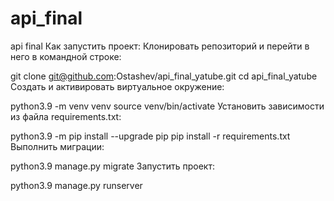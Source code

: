 # api_final
api final
Как запустить проект: Клонировать репозиторий и перейти в него в командной строке:

git clone git@github.com:Ostashev/api_final_yatube.git cd api_final_yatube Cоздать и активировать виртуальное окружение:

python3.9 -m venv venv source venv/bin/activate Установить зависимости из файла requirements.txt:

python3.9 -m pip install --upgrade pip pip install -r requirements.txt Выполнить миграции:

python3.9 manage.py migrate Запустить проект:

python3.9 manage.py runserver